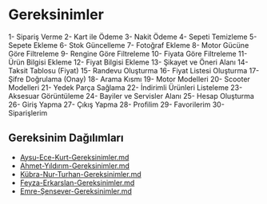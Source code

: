 # Gereksinimler

1- Sipariş Verme
2- Kart ile Ödeme
3- Nakit Ödeme
4- Sepeti Temizleme
5- Sepete Ekleme
6- Stok Güncelleme
7- Fotoğraf Ekleme
8- Motor Gücüne Göre Filtreleme
9- Rengine Göre Filtreleme
10- Fiyata Göre Filtreleme
11- Ürün Bilgisi Ekleme
12- Fiyat Bilgisi Ekleme
13- Şikayet ve Öneri Alanı
14- Taksit Tablosu (Fiyat)
15- Randevu Oluşturma
16- Fiyat Listesi Oluşturma
17- Şifre Doğrulama (Onay)
18- Arama Kısmı
19- Motor Modelleri
20- Scooter Modelleri
21- Yedek Parça Sağlama
22- İndirimli Ürünleri Listeleme
23- Aksesuar Görüntüleme
24- Bayiler ve Servisler Alanı
25- Hesap Oluşturma
26- Giriş Yapma
27- Çıkış Yapma
28- Profilim
29- Favorilerim
30- Siparişlerim

## Gereksinim Dağılımları


- [Aysu-Ece-Kurt-Gereksinimler.md](Aysu-Ece-Kurt-Gereksinimler.md)
- [Ahmet-Yıldırım-Gereksinimler.md](Ahmet-Yıldırım-Gereksinimler.md)
- [Kübra-Nur-Turhan-Gereksinimler.md](Kübra-Nur-Turhan-Gereksinimler.md)
- [Feyza-Erkarslan-Gereksinimler.md](Feyza-Erkarslan-Gereksinimler.md)
- [Emre-Şensever-Gereksinimler.md](Emre-Şensever-Gereksinimler.md)

